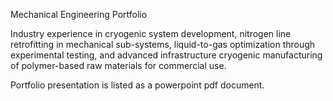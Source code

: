 Mechanical Engineering Portfolio

Industry experience in cryogenic system development, nitrogen line retrofitting in mechanical sub-systems, liquid-to-gas optimization through experimental testing, and advanced infrastructure cryogenic manufacturing of polymer-based raw materials for commercial use.

Portfolio presentation is listed as a powerpoint pdf document.

